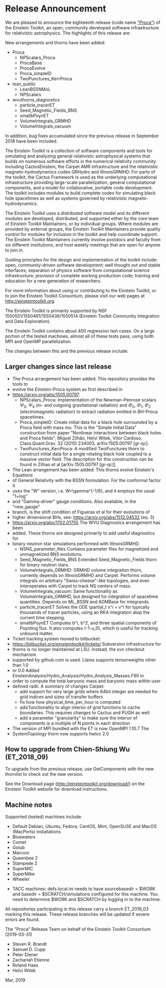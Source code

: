 # Release Announcement

We are pleased to announce the eighteenth release (code name
["Proca"](https://en.wikipedia.org/wiki/Alexandru_Proca)) of the Einstein
Toolkit, an open, community developed software infrastructure for relativistic
astrophysics. The highlights of this release are:

New arrangements and thorns have been added:

* Proca
    - NPScalars_Proca
    - ProcaBase
    - ProcaEvolve
    - Proca_simpleID
    - TwoPunctures_KerrProca
* lean_public
    - LeanBSSNMoL
    - NPScalars
* wvuthorns_diagnostics
    - particle_tracerET
    - Seed_Magnetic_Fields_BNS
    - smallbPoynET
    - VolumeIntegrals_GRMHD
    - VolumeIntegrals_vacuum

In addition, bug fixes accumulated since the previous release in September 2018
have been included.

The Einstein Toolkit is a collection of software components and tools for
simulating and analyzing general relativistic astrophysical systems that builds
on numerous software efforts in the numerical relativity community including
CactusEinstein, the Carpet AMR infrastructure and the relativistic
magneto-hydrodynamics codes GRHydro and IllinoisGRMHD. For parts of the
toolkit, the Cactus Framework is used as the underlying computational
infrastructure providing large-scale parallelization, general computational
components, and a model for collaborative, portable code development. The
toolkit includes modules to build complete codes for simulating black hole
spacetimes as well as systems governed by relativistic magneto-hydrodynamics.

The Einstein Toolkit uses a distributed software model and its different
modules are developed, distributed, and supported either by the core team of
Einstein Toolkit Maintainers, or by individual groups. Where modules are
provided by external groups, the Einstein Toolkit Maintainers provide quality
control for modules for inclusion in the toolkit and help coordinate support.
The Einstein Toolkit Maintainers currently involve postdocs and faculty from
six different institutions, and host weekly meetings that are open for anyone
to join in.

Guiding principles for the design and implementation of the toolkit include:
open, community-driven software development; well thought out and stable
interfaces; separation of physics software from computational science
infrastructure; provision of complete working production code; training and
education for a new generation of researchers.

For more information about using or contributing to the Einstein Toolkit, or to
join the Einstein Toolkit Consortium, please visit our web pages at
http://einsteintoolkit.org.

The Einstein Toolkit is primarily supported by NSF
1550551/1550461/1550436/1550514 (Einstein Toolkit Community Integration and
Data Exploration).

The Einstein Toolkit contains about 400 regression test cases.  On a large
portion of the tested machines, almost all of these tests pass, using both MPI
and OpenMP parallelization.

The changes between this and the previous release include:

## Larger changes since last release

* The Proca arrangement has been added: This repository provides the tools to
* evolve the Einstein-Proca system as first described in
* https://arxiv.org/abs/1505.00797.
    - NPScalars_Proca: Implementation of the Newman-Penrose scalars $\Psi_{0}$,
      $\Psi_{4}$ (in- and outgoing gravitational radiation) and $\Phi_{0}$,
      $\Phi_{1}$, $\Phi_{2}$ (electromagnetic radiation) to extract radiation
      emitted in BH-Proca spacetimes.
    - Proca_simpleID: Create initial data for a black hole surrounded by a
      Proca field with mass mu. This is the "Simple Initial Data" construction
      from paper "Nonlinear interactions between black holes and Proca fields",
      Miguel Zilhão, Helvi Witek, Vitor Cardoso, Class.Quant.Grav. 32 (2015)
      234003, arXiv:1505.00797 [gr-qc].
    - TwoPunctures_KerrProca: A modified TwoPunctures thorn to construct
      initial data for a single rotating black hole coupled to a massive vector
      field. The description for this construction can be found in Zilhao et al
      [arXiv:1505.00797 [gr-qc]].
* The Lean arrangement has been added: This thorns evolve Einstein's Equations
* of General Relativity with the BSSN formulation. For the conformal factor it
* uses the "W" version, i.e. W=\gamma^{-1/6}, and it employs the usual "1+log"
* and "Gamma-driver" gauge conditions. Also available, in the "new_gauge"
* branch, is the shift condition of Figueras et al for their evolutions of
* higher dimensional BHs, see: https://arxiv.org/abs/1512.04532 (eq. 3)
* https://arxiv.org/abs/1702.01755 The WVU Diagnostics arrangement has been
* added. These thorns are designed primarily to add useful diagnostics for
* binary neutron star simulations performed with IllinoisGRMHD.
    - NSNS_parameter_files Contains parameter files for magnetized and unmagnetized BNS evolutions.
    - Seed_Magnetic_Fields_BNS Extended Seed_Magnetic_Fields thorn for binary neutron stars.
    - VolumeIntegrals_GRMHD: GRMHD volume integration thorn, currently depends on IllinoisGRMHD and Carpet. Performs volume integrals on arbitrary "Swiss-cheese"-like topologies, and even interoperates with Carpet to track NS centers of mass.
    - VolumeIntegrals_vacuum: Same functionality as VolumeIntegrals_GRMHD, but designed for integration of spacetime quantities. Depends on ML_BSSN and ADMBase for integrands.
    - particle_tracerET Solves the ODE \partial_t x^i = v^i for typically thousands of tracer particles, using an RK4 integration atop the current time stepping.
    - smallbPoynET Computes b^i, b^2, and three spatial components of Poynting flux. It also computes (-1-u_0), which is useful for tracking unbound matter.
* Ticket tracking system moved to bitbucket:
* https://bitbucket.org/einsteintoolkit/tickets/ Subversion infrastructure for
* thorns is no longer maintained at LSU. Instead, the svn checkout mechanism
* supported by github.com is used. Llama supports tensorweights other than 1.0
* or 0.0 Added EinsteinAnalysis/Hydro_Analysis/Hydro_Analysis_Masses.F90 in
* order to compute the total baryonic mass and baryonic mass within user
* defined radii. A summary of changes Carpet:
    - add support for very large grids where 64bit integer are needed for grid
      indices and sizes of transfer buffers
    - fix how how physical_time_per_hour is computed
    - add functionality to align interior of grid functions to cache
      boundaries. This requires changes to Cactus and PUGH as well.
    - add a parameter "granularity" to make sure the interior of components is
      a multiple of N points in each direction
* The version of MPI bundled with the ET is now OpenMPI 1.10.7 The
* SystemTopology thorn now supports hwloc 2.0 

## How to upgrade from Chien-Shiung Wu (ET_2018_09) 

To upgrade from the previous release, use GetComponents with the new thornlist
to check out the new version.

See the Download page (http://einsteintoolkit.org/download/) on the
Einstein Toolkit website for download instructions.

## Machine notes

Supported (tested) machines include:

- Default Debian, Ubuntu, Fedora, CentOS, Mint, OpenSUSE and MacOS (MacPorts) installations
- Bluewaters
- Comet
- Golub
- Marconi
- Queenbee 2
- Stampede 2
- SuperMIC
- SuperMike
- Wheeler

* TACC machines: defs.local.ini needs to have sourcebasedir = $WORK
  and basedir = $SCRATCH/simulations configured for this machine.  You
  need to determine $WORK and $SCRATCH by logging in to the machine.

All repositories participating in this release carry a branch ET_2019_03
marking this release.  These release branches will be updated if severe
errors are found.

The "Proca" Release Team on behalf of the Einstein Toolkit Consortium
(2019-03-31)

* Steven R. Brandt
* Samuel D. Cupp
* Peter Diener
* Zachariah Etienne
* Roland Haas
* Helvi Witek

Mar, 2019
